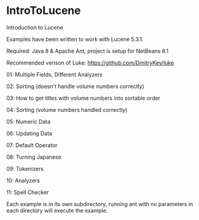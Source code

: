 # IntroToLucene
Introduction to Lucene

Examples have been written to work with Lucene 5.3.1.

Required: Java 8 & Apache Ant, project is setup for NetBeans 8.1

Recommended verison of Luke: https://github.com/DmitryKey/luke

01: Multiple Fields, Different Analyzers

02: Sorting (doesn't handle volume numbers correctly)

03: How to get titles with volume numbers into sortable order

04: Sorting (volume numbers handled correctly)

05: Numeric Data

06: Updating Data

07: Default Operator

08: Turning Japanese

09: Tokenizers

10: Analyzers

11: Spell Checker

Each example is in its own subdirectory, running ant with no parameters in each directory will execute the example.
